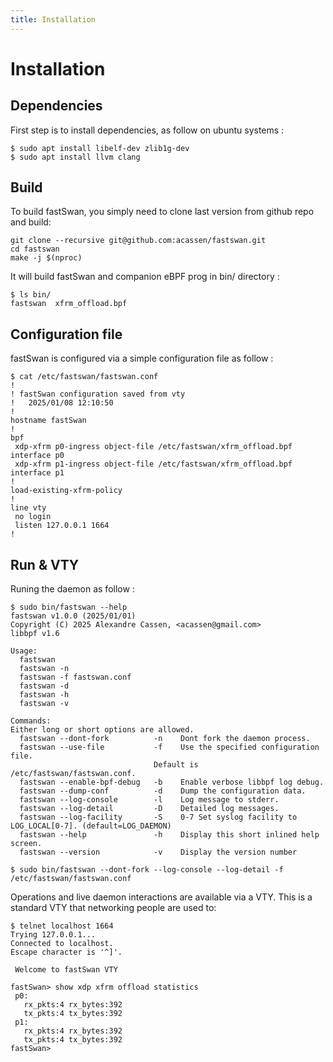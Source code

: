 ```yaml
---
title: Installation
---
```


# Installation

## Dependencies
First step is to install dependencies, as follow on ubuntu systems :

```
$ sudo apt install libelf-dev zlib1g-dev
$ sudo apt install llvm clang
```

## Build

To build fastSwan, you simply need to clone last version from github repo and build:

```
git clone --recursive git@github.com:acassen/fastswan.git
cd fastswan
make -j $(nproc)
```

It will build fastSwan and companion eBPF prog in bin/ directory :
```
$ ls bin/
fastswan  xfrm_offload.bpf
```

## Configuration file

fastSwan is configured via a simple configuration file as follow :

```
$ cat /etc/fastswan/fastswan.conf
!
! fastSwan configuration saved from vty
!   2025/01/08 12:10:50
!
hostname fastSwan
!
bpf
 xdp-xfrm p0-ingress object-file /etc/fastswan/xfrm_offload.bpf interface p0
 xdp-xfrm p1-ingress object-file /etc/fastswan/xfrm_offload.bpf interface p1
!
load-existing-xfrm-policy
!
line vty
 no login
 listen 127.0.0.1 1664
!
```

## Run & VTY

Runing the daemon as follow :
```
$ sudo bin/fastswan --help
fastswan v1.0.0 (2025/01/01)
Copyright (C) 2025 Alexandre Cassen, <acassen@gmail.com>
libbpf v1.6

Usage:
  fastswan
  fastswan -n
  fastswan -f fastswan.conf
  fastswan -d
  fastswan -h
  fastswan -v

Commands:
Either long or short options are allowed.
  fastswan --dont-fork          -n    Dont fork the daemon process.
  fastswan --use-file           -f    Use the specified configuration file.
                                Default is /etc/fastswan/fastswan.conf.
  fastswan --enable-bpf-debug   -b    Enable verbose libbpf log debug.
  fastswan --dump-conf          -d    Dump the configuration data.
  fastswan --log-console        -l    Log message to stderr.
  fastswan --log-detail         -D    Detailed log messages.
  fastswan --log-facility       -S    0-7 Set syslog facility to LOG_LOCAL[0-7]. (default=LOG_DAEMON)
  fastswan --help               -h    Display this short inlined help screen.
  fastswan --version            -v    Display the version number

$ sudo bin/fastswan --dont-fork --log-console --log-detail -f /etc/fastswan/fastswan.conf
```

Operations and live daemon interactions are available via a VTY. This is a standard VTY that networking people are used to:
```
$ telnet localhost 1664
Trying 127.0.0.1...
Connected to localhost.
Escape character is '^]'.

 Welcome to fastSwan VTY

fastSwan> show xdp xfrm offload statistics 
 p0:
   rx_pkts:4 rx_bytes:392
   tx_pkts:4 tx_bytes:392
 p1:
   rx_pkts:4 rx_bytes:392
   tx_pkts:4 tx_bytes:392
fastSwan> 
```
